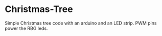 Christmas-Tree
==============
Simple Christmas tree code with an arduino and an LED strip.
PWM pins power the RBG leds.
